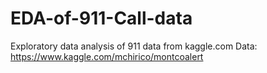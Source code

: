 # EDA-of-911-Call-data

Exploratory data analysis of 911 data from kaggle.com
Data: https://www.kaggle.com/mchirico/montcoalert
